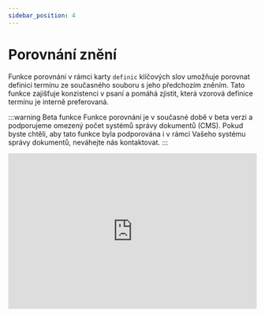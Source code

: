 ```yaml
---
sidebar_position: 4
---
```


# Porovnání znění

Funkce porovnání v rámci karty `definic` klíčových slov umožňuje  porovnat definici termínu ze současného souboru s jeho předchozím zněním. Tato funkce zajišťuje konzistenci v psaní a pomáhá zjistit, která vzorová definice termínu je interně preferovaná.

:::warning Beta funkce
Funkce porovnání je v současné době v beta verzi a podporujeme omezený počet systémů správy dokumentů (CMS). Pokud byste chtěli, aby tato funkce byla podporována i v rámci Vašeho systému správy dokumentů, neváhejte nás kontaktovat.
:::

<iframe width="100%" height="315" src="https://www.youtube.com/embed/fjmvIMhNSjo?si=TG0zya0f_bSW04z9" title="YouTube video player" frameborder="0" allow="accelerometer; autoplay; clipboard-write; encrypted-media; gyroscope; picture-in-picture; web-share" allowfullscreen></iframe>
